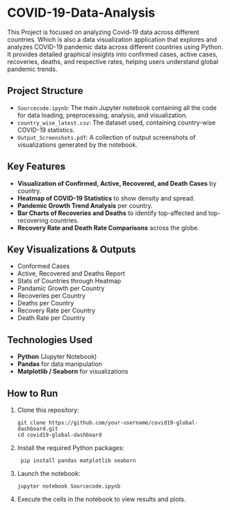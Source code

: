 # COVID-19-Data-Analysis
This Project is focused on analyzing Covid-19 data across different countries.
Which is also a data visualization application that explores and analyzes COVID-19 pandemic data across different countries using Python. It provides detailed graphical insights into confirmed cases, active cases, recoveries, deaths, and respective rates, helping users understand global pandemic trends.

## Project Structure

* `Sourcecode.ipynb`: The main Jupyter notebook containing all the code for data loading, preprocessing, analysis, and visualization.
* `country_wise_latest.csv`: The dataset used, containing country-wise COVID-19 statistics.
* `Output_Screenshots.pdf`: A collection of output screenshots of visualizations generated by the notebook.

## Key Features

* **Visualization of Confirmed, Active, Recovered, and Death Cases** by country.
* **Heatmap of COVID-19 Statistics** to show density and spread.
* **Pandemic Growth Trend Analysis** per country.
* **Bar Charts of Recoveries and Deaths** to identify top-affected and top-recovering countries.
* **Recovery Rate and Death Rate Comparisons** across the globe.

## Key Visualizations & Outputs

* Conformed Cases
* Active, Recovered and Deaths Report
* Stats of Countries through Heatmap
* Pandamic Growth per Country
* Recoveries per Country
* Deaths per Country
* Recovery Rate per Country
* Death Rate per Country

## Technologies Used

* **Python** (Jupyter Notebook)
* **Pandas** for data manipulation
* **Matplotlib / Seaborn** for visualizations

## How to Run

1. Clone this repository:

   ```
   git clone https://github.com/your-username/covid19-global-dashboard.git
   cd covid19-global-dashboard
   ```

2. Install the required Python packages:

   `
   pip install pandas matplotlib seaborn`

3. Launch the notebook:

   ```
   jupyter notebook Sourcecode.ipynb
   ```

4. Execute the cells in the notebook to view results and plots.


